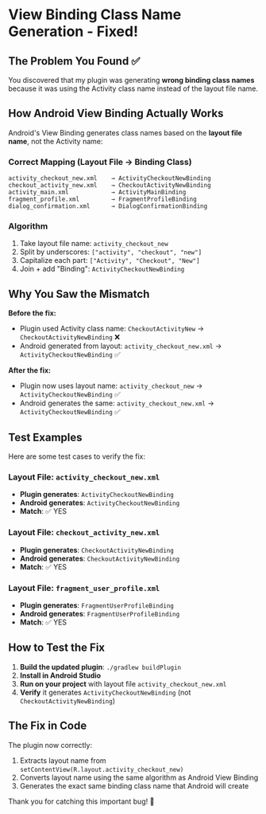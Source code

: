 # View Binding Class Name Generation - Fixed!

## The Problem You Found ✅

You discovered that my plugin was generating **wrong binding class names** because it was using the Activity class name instead of the layout file name.

## How Android View Binding Actually Works

Android's View Binding generates class names based on the **layout file name**, not the Activity name:

### Correct Mapping (Layout File → Binding Class)
```
activity_checkout_new.xml    → ActivityCheckoutNewBinding
checkout_activity_new.xml    → CheckoutActivityNewBinding  
activity_main.xml            → ActivityMainBinding
fragment_profile.xml         → FragmentProfileBinding
dialog_confirmation.xml      → DialogConfirmationBinding
```

### Algorithm
1. Take layout file name: `activity_checkout_new`
2. Split by underscores: `["activity", "checkout", "new"]`
3. Capitalize each part: `["Activity", "Checkout", "New"]`
4. Join + add "Binding": `ActivityCheckoutNewBinding`

## Why You Saw the Mismatch

**Before the fix:**
- Plugin used Activity class name: `CheckoutActivityNew` → `CheckoutActivityNewBinding` ❌
- Android generated from layout: `activity_checkout_new.xml` → `ActivityCheckoutNewBinding` ✅

**After the fix:**
- Plugin now uses layout name: `activity_checkout_new` → `ActivityCheckoutNewBinding` ✅
- Android generates the same: `activity_checkout_new.xml` → `ActivityCheckoutNewBinding` ✅

## Test Examples

Here are some test cases to verify the fix:

### Layout File: `activity_checkout_new.xml`
- **Plugin generates**: `ActivityCheckoutNewBinding`
- **Android generates**: `ActivityCheckoutNewBinding`
- **Match**: ✅ YES

### Layout File: `checkout_activity_new.xml`  
- **Plugin generates**: `CheckoutActivityNewBinding`
- **Android generates**: `CheckoutActivityNewBinding`
- **Match**: ✅ YES

### Layout File: `fragment_user_profile.xml`
- **Plugin generates**: `FragmentUserProfileBinding`
- **Android generates**: `FragmentUserProfileBinding`
- **Match**: ✅ YES

## How to Test the Fix

1. **Build the updated plugin**: `./gradlew buildPlugin`
2. **Install in Android Studio**
3. **Run on your project** with layout file `activity_checkout_new.xml`
4. **Verify** it generates `ActivityCheckoutNewBinding` (not `CheckoutActivityNewBinding`)

## The Fix in Code

The plugin now correctly:
1. Extracts layout name from `setContentView(R.layout.activity_checkout_new)`
2. Converts layout name using the same algorithm as Android View Binding
3. Generates the exact same binding class name that Android will create

Thank you for catching this important bug! 🎯
